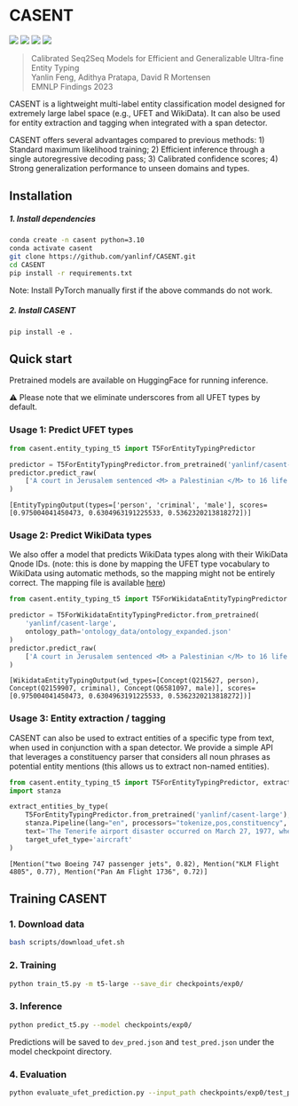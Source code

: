 # CASENT 

[![](https://img.shields.io/badge/license-MIT-green.svg)](LICENSE) 
[![](https://img.shields.io/badge/🤗-HuggingFace-red.svg)](https://huggingface.co/yanlinf/casent-large)
[![](https://img.shields.io/badge/emnlp23-Paper-yellow.svg)](https://arxiv.org/pdf/2311.00835.pdf)
[![](https://img.shields.io/badge/🎈-Demo-blue.svg)](http://schank.lti.cs.cmu.edu:8401/)

> Calibrated Seq2Seq Models for Efficient and Generalizable Ultra-fine Entity Typing<br/>
> Yanlin Feng, Adithya Pratapa, David R Mortensen<br/>
> EMNLP Findings 2023

CASENT is a lightweight multi-label entity classification model designed for extremely large label space (e.g., UFET and WikiData). It can also be used for entity extraction and tagging when integrated with a span detector.

CASENT offers several advantages compared to previous methods: 1) Standard maximum likelihood training; 2) Efficient inference through a single autoregressive decoding pass; 3) Calibrated confidence scores; 4) Strong generalization performance to unseen domains and types. 

## Installation

##### 1. Install dependencies

```bash
conda create -n casent python=3.10
conda activate casent
git clone https://github.com/yanlinf/CASENT.git
cd CASENT
pip install -r requirements.txt
```

Note: Install PyTorch manually first if the above commands do not work.

##### 2. Install CASENT

```
pip install -e .
```

## Quick start

Pretrained models are available on HuggingFace for running inference.

⚠️ Please note that we eliminate underscores from all UFET types by default.

### Usage 1: Predict UFET types

```python
from casent.entity_typing_t5 import T5ForEntityTypingPredictor

predictor = T5ForEntityTypingPredictor.from_pretrained('yanlinf/casent-large')
predictor.predict_raw(
    ['A court in Jerusalem sentenced <M> a Palestinian </M> to 16 life terms for forcing a bus off a cliff July 6 , killing 16 people']
)
```

```plain
[EntityTypingOutput(types=['person', 'criminal', 'male'], scores=[0.975004041450473, 0.6304963191225533, 0.5362320213818272])]
```

### Usage 2: Predict WikiData types

We also offer a model that predicts WikiData types along with their WikiData Qnode IDs. (note: this is done by mapping the UFET type vocabulary to WikiData using automatic methods, so the mapping might not be entirely correct. The mapping file is available [here](ontology_data/ufet_mapping.csv))

```python
from casent.entity_typing_t5 import T5ForWikidataEntityTypingPredictor

predictor = T5ForWikidataEntityTypingPredictor.from_pretrained(
    'yanlinf/casent-large',
    ontology_path='ontology_data/ontology_expanded.json'
)
predictor.predict_raw(
    ['A court in Jerusalem sentenced <M> a Palestinian </M> to 16 life terms for forcing a bus off a cliff July 6 , killing 16 people']
)
```

```plain
[WikidataEntityTypingOutput(wd_types=[Concept(Q215627, person), Concept(Q2159907, criminal), Concept(Q6581097, male)], scores=[0.975004041450473, 0.6304963191225533, 0.5362320213818272])]
```

### Usage 3: Entity extraction / tagging

CASENT can also be used to extract entities of a specific type from text, when used in conjunction with a span detector. We provide a simple API that leverages a constituency parser that considers all noun phrases as potential entity mentions (this allows us to extract non-named entities).

```python
from casent.entity_typing_t5 import T5ForEntityTypingPredictor, extract_entities_by_type
import stanza

extract_entities_by_type(
    T5ForEntityTypingPredictor.from_pretrained('yanlinf/casent-large'),
    stanza.Pipeline(lang="en", processors="tokenize,pos,constituency", use_gpu=False),
    text='The Tenerife airport disaster occurred on March 27, 1977, when two Boeing 747 passenger jets collided on the runway at Los Rodeos Airport (now Tenerife North Airport) on the Spanish island of Tenerife. The collision occurred when KLM Flight 4805 initiated its takeoff run during dense fog while Pan Am Flight 1736 was still on the runway.', 
    target_ufet_type='aircraft'
)
```

```plain
[Mention("two Boeing 747 passenger jets", 0.82), Mention("KLM Flight 4805", 0.77), Mention("Pan Am Flight 1736", 0.72)]
 ```

## Training CASENT

### 1. Download data

```bash
bash scripts/download_ufet.sh
```

### 2. Training 

```bash
python train_t5.py -m t5-large --save_dir checkpoints/exp0/
```

### 3. Inference

```bash
python predict_t5.py --model checkpoints/exp0/
```

Predictions will be saved to `dev_pred.json` and `test_pred.json` under the model checkpoint directory.

### 4. Evaluation

```bash
python evaluate_ufet_prediction.py --input_path checkpoints/exp0/test_pred.json
```
